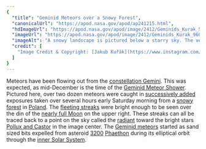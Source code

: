 ```yaml
---
{
  "title": "Geminid Meteors over a Snowy Forest",
  "canonicalUrl": "https://apod.nasa.gov/apod/ap241215.html",
  "hdImageUrl": "https://apod.nasa.gov/apod/image/2412/Geminids_Kurak_5757.jpg",
  "imageUrl": "https://apod.nasa.gov/apod/image/2412/Geminids_Kurak_960.jpg",
  "imageAlt": "A snowy landscape is pictured below a starry sky. The very bright Moon appears on the upper right. Many streaks are visile that are meteors taken over the night. Please see the explanation for more detailed information.",
  "credit": [
    "Image Credit & Copyright: [Jakub Kuřák](https://www.instagram.com/jakub.kurak/)"
  ]
}
---
```


Meteors have been flowing out from the [constellation Gemini](https://en.wikipedia.org/wiki/Gemini_\(constellation\)). This was expected, as mid-December is the time of the [Geminid Meteor Shower](https://science.nasa.gov/solar-system/meteors-meteorites/geminids/). Pictured here, over two dozen meteors were caught in [successively added](https://static8.depositphotos.com/1479497/941/i/380/depositphotos_9415227-stock-photo-cat-near-calculator.jpg) exposures taken over several hours early Saturday morning from a [snowy forest](https://apod.nasa.gov/apod/ap210206.html) in [Poland](https://en.wikipedia.org/wiki/Poland). The [fleeting streaks](https://apod.nasa.gov/apod/ap240826.html) were bright enough to be seen over the din of the [nearly full Moon](https://spaceplace.nasa.gov/moon-phases/) on the upper right. These streaks can all be traced back to a point on the sky called the [radiant](https://en.wikipedia.org/wiki/Radiant_\(meteor_shower\)) toward the bright stars [Pollux and Castor](https://globeatnight.org/constellation/gemini/) in the image center. The [Geminid meteors](https://apod.nasa.gov/apod/ap191213.html) started as sand sized bits expelled from asteroid [3200](https://en.wikipedia.org/wiki/3200_Phaethon) [Phaethon](https://apod.nasa.gov/apod/ap241212.html) during its elliptical orbit through the [inner Solar System](https://science.nasa.gov/planetary-science/focus-areas/inner-solar-system/).
